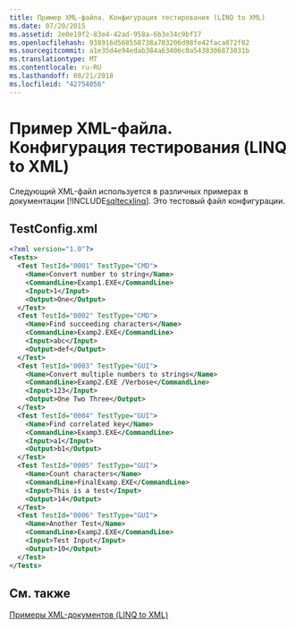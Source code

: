 ```yaml
---
title: Пример XML-файла. Конфигурация тестирования (LINQ to XML)
ms.date: 07/20/2015
ms.assetid: 2e0e19f2-83e4-42ad-958a-6b3e34c9bf17
ms.openlocfilehash: 938916d568558738a703206d98fe42faca072f02
ms.sourcegitcommit: a1e35d4e94edab384a63406c0a5438306873031b
ms.translationtype: MT
ms.contentlocale: ru-RU
ms.lasthandoff: 08/21/2018
ms.locfileid: "42754056"
---
```

# <a name="sample-xml-file-test-configuration-linq-to-xml"></a>Пример XML-файла. Конфигурация тестирования (LINQ to XML)
Следующий XML-файл используется в различных примерах в документации [!INCLUDE[sqltecxlinq](~/includes/sqltecxlinq-md.md)]. Это тестовый файл конфигурации.  
  
## <a name="testconfigxml"></a>TestConfig.xml  
  
```xml  
<?xml version="1.0"?>  
<Tests>  
  <Test TestId="0001" TestType="CMD">  
    <Name>Convert number to string</Name>  
    <CommandLine>Examp1.EXE</CommandLine>  
    <Input>1</Input>  
    <Output>One</Output>  
  </Test>  
  <Test TestId="0002" TestType="CMD">  
    <Name>Find succeeding characters</Name>  
    <CommandLine>Examp2.EXE</CommandLine>  
    <Input>abc</Input>  
    <Output>def</Output>  
  </Test>  
  <Test TestId="0003" TestType="GUI">  
    <Name>Convert multiple numbers to strings</Name>  
    <CommandLine>Examp2.EXE /Verbose</CommandLine>  
    <Input>123</Input>  
    <Output>One Two Three</Output>  
  </Test>  
  <Test TestId="0004" TestType="GUI">  
    <Name>Find correlated key</Name>  
    <CommandLine>Examp3.EXE</CommandLine>  
    <Input>a1</Input>  
    <Output>b1</Output>  
  </Test>  
  <Test TestId="0005" TestType="GUI">  
    <Name>Count characters</Name>  
    <CommandLine>FinalExamp.EXE</CommandLine>  
    <Input>This is a test</Input>  
    <Output>14</Output>  
  </Test>  
  <Test TestId="0006" TestType="GUI">  
    <Name>Another Test</Name>  
    <CommandLine>Examp2.EXE</CommandLine>  
    <Input>Test Input</Input>  
    <Output>10</Output>  
  </Test>  
</Tests>  
```  
  
## <a name="see-also"></a>См. также  
 [Примеры XML-документов (LINQ to XML)](../../../../visual-basic/programming-guide/concepts/linq/sample-xml-documents-linq-to-xml.md)
